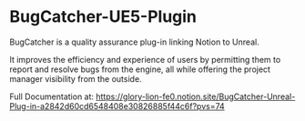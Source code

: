 # BugCatcher-UE5-Plugin

BugCatcher is a quality assurance plug-in linking Notion to Unreal.

It improves the efficiency and experience of users by permitting them to report and resolve bugs from the engine, all while offering the project manager visibility from the outside.

Full Documentation at: https://glory-lion-fe0.notion.site/BugCatcher-Unreal-Plug-in-a2842d60cd6548408e30826885f44c6f?pvs=74
